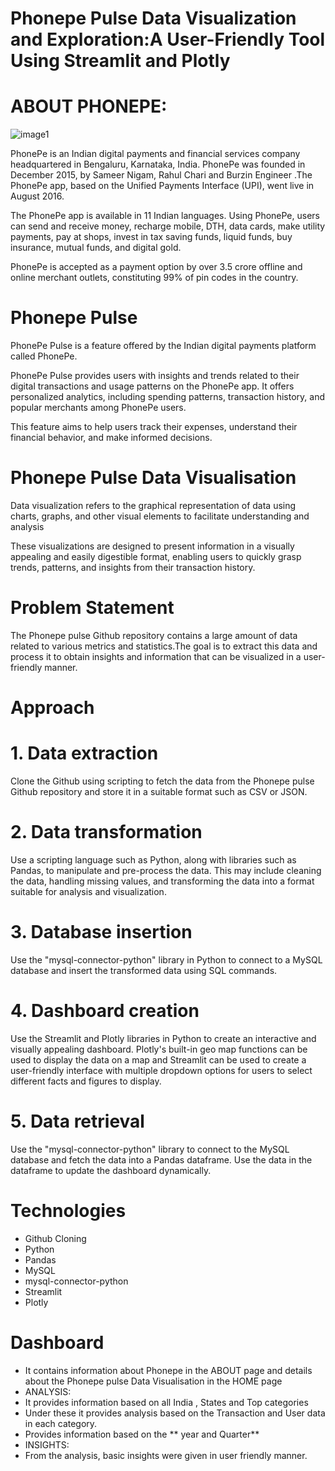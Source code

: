# Phonepe Pulse Data Visualization and Exploration:A User-Friendly Tool Using Streamlit and Plotly

# ABOUT PHONEPE:
![image1](https://github.com/vinudrago/Phonepe-Pulse-Data-Visualization/assets/133556862/c924aba9-de8f-4e8c-919f-12e07398b3d6)

PhonePe is an Indian digital payments and financial services company headquartered in Bengaluru, Karnataka, India. PhonePe was founded in December 2015, by Sameer Nigam, Rahul Chari and Burzin Engineer .The PhonePe app, based on the Unified Payments Interface (UPI), went live in August 2016.

The PhonePe app is available in 11 Indian languages. Using PhonePe, users can send and receive money, recharge mobile, DTH, data cards, make utility payments, pay at shops, invest in tax saving funds, liquid funds, buy insurance, mutual funds, and digital gold.

PhonePe is accepted as a payment option by over 3.5 crore offline and online merchant outlets, constituting 99% of pin codes in the country.

# Phonepe Pulse
PhonePe Pulse is a feature offered by the Indian digital payments platform called PhonePe.

PhonePe Pulse provides users with insights and trends related to their digital transactions and usage patterns on the PhonePe app. It offers personalized analytics, including spending patterns, transaction history, and popular merchants among PhonePe users.

This feature aims to help users track their expenses, understand their financial behavior, and make informed decisions.

# Phonepe Pulse Data Visualisation
Data visualization refers to the graphical representation of data using charts, graphs, and other visual elements to facilitate understanding and analysis

These visualizations are designed to present information in a visually appealing and easily digestible format, enabling users to quickly grasp trends, patterns, and insights from their transaction history.

# Problem Statement
The Phonepe pulse Github repository contains a large amount of data related to various metrics and statistics.The goal is to extract this data and process it to obtain insights and information that can be visualized in a user-friendly manner.

# Approach
# 1. Data extraction
Clone the Github using scripting to fetch the data from the Phonepe pulse Github repository and store it in a suitable format such as CSV or JSON.
# 2. Data transformation
Use a scripting language such as Python, along with libraries such as Pandas, to manipulate and pre-process the data.
This may include cleaning the data, handling missing values, and transforming the data into a format suitable for analysis and visualization.
# 3. Database insertion
Use the "mysql-connector-python" library in Python to connect to a MySQL database and insert the transformed data using SQL commands.
# 4. Dashboard creation
Use the Streamlit and Plotly libraries in Python to create an interactive and visually appealing dashboard.
Plotly's built-in geo map functions can be used to display the data on a map and Streamlit can be used to create a user-friendly interface with multiple dropdown options for users to select different facts and figures to display.
# 5. Data retrieval
Use the "mysql-connector-python" library to connect to the MySQL database and fetch the data into a Pandas dataframe.
Use the data in the dataframe to update the dashboard dynamically.


# Technologies
* Github Cloning
* Python
* Pandas
* MySQL
* mysql-connector-python
* Streamlit
* Plotly

# Dashboard
* It contains information about Phonepe in the ABOUT page and details about the Phonepe pulse Data Visualisation in the HOME page
* ANALYSIS:
* It provides information based on all India , States and Top categories
* Under these it provides analysis based on the Transaction and User data in each category.
* Provides information based on the ** year and Quarter**
* INSIGHTS:
* From the analysis, basic insights were given in user friendly manner.
